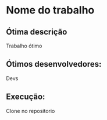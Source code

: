 # Nome do trabalho

## Ótima descrição
Trabalho ótimo

## Ótimos desenvolvedores:
Devs

## Execução:
Clone no repositorio 
